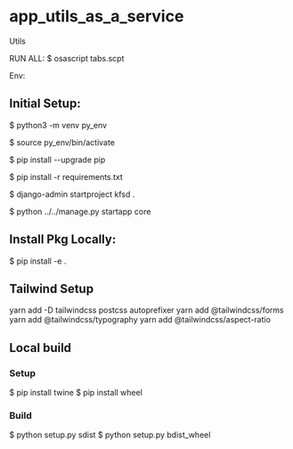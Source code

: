 # app_utils_as_a_service
Utils

RUN ALL:
$ osascript tabs.scpt


Env:

## Initial Setup:
$ python3 -m venv py_env

$ source py_env/bin/activate

$ pip install --upgrade pip

$ pip install -r requirements.txt

$ django-admin startproject kfsd .

$ python ../../manage.py startapp core

## Install Pkg Locally:

$ pip install -e .

## Tailwind Setup
yarn add -D tailwindcss postcss autoprefixer
yarn add @tailwindcss/forms
yarn add @tailwindcss/typography
yarn add @tailwindcss/aspect-ratio


## Local build
### Setup 
$ pip install twine
$ pip install wheel

### Build
$ python setup.py sdist
$ python setup.py bdist_wheel

